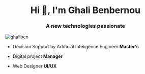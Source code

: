 <h1 align="center">Hi 👋, I'm Ghali Benbernou</h1>
<h3 align="center">A new technologies passionate</h3>

<p align="left"> <img src="https://komarev.com/ghpvc/?username=ghaliben" alt="ghaliben" /> </p>

- Decision Support by Artificial Inteligence Engineer **Master's**

- Digital project **Manager**

- Web Designer **UI/UX**


<div class="flex-center">
  <i class="fa fa-twitter fa-4x icon-3d"></i>
  <i class="fa fa-facebook fa-4x icon-3d"></i>
  <i class="fa fa-instagram fa-4x icon-3d"></i>
  <i class="fa fa-whatsapp fa-4x icon-3d"></i>
</div>
